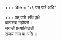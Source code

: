 +++
title = "०६ यत् पाटे अधि"

+++
यत् पाटे अधि वृक्षे  
वातप्लवा महीयसे ।  
जयन्ती प्रत्यातिष्ठन्ती  
संजया नाम वा असि ॥